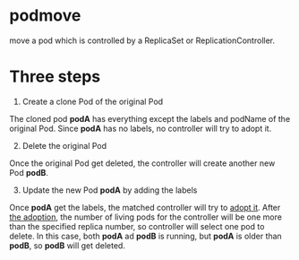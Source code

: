 # podmove
move a pod which is controlled by a ReplicaSet or ReplicationController.

# Three steps
 1. Create a clone Pod of the original Pod
 
   The cloned pod **podA** has everything except the labels and podName of the original Pod.
   Since **podA** has no labels, no controller will try to adopt it.
   
 2. Delete the original Pod
 
   Once the original Pod get deleted, the controller will create another new Pod **podB**.
   
 3. Update the new Pod **podA** by adding the labels
 
   Once **podA** get the labels, the matched controller will try to [adopt it](https://github.com/kubernetes/kubernetes/blob/fa557ee7921fc8305d4978e66eb653c92ed1a7ce/pkg/controller/replicaset/replica_set.go#L333). After [the adoption](https://github.com/kubernetes/kubernetes/blob/4beb0c2f8634054950cb7ca0b4c24a12aadc612e/pkg/controller/replicaset/replica_set.go#L616), the number of living pods
   for the controller will be one more than the specified replica number, so controller will select one pod to delete.
   In this case, both **podA** ad **podB** is running, but **podA** is older than **podB**, so **podB** will get deleted. 
 
 
